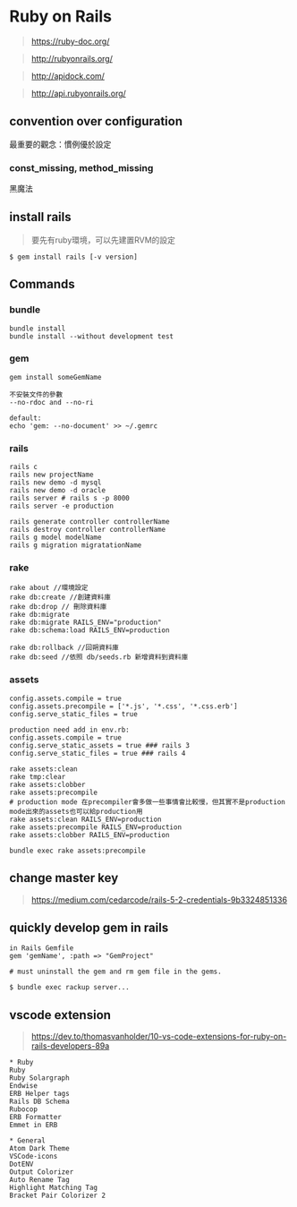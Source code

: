 # Ruby on Rails
> https://ruby-doc.org/

> http://rubyonrails.org/

> http://apidock.com/

> http://api.rubyonrails.org/


## convention over configuration
最重要的觀念：慣例優於設定

### const_missing, method_missing
黑魔法

## install rails
> 要先有ruby環境，可以先建置RVM的設定

```
$ gem install rails [-v version]
```

## Commands
### bundle
```
bundle install
bundle install --without development test
```

### gem
```
gem install someGemName

不安裝文件的參數
--no-rdoc and --no-ri

default:
echo 'gem: --no-document' >> ~/.gemrc
```

### rails
```
rails c
rails new projectName
rails new demo -d mysql
rails new demo -d oracle
rails server # rails s -p 8000
rails server -e production

rails generate controller controllerName
rails destroy controller controllerName
rails g model modelName
rails g migration migratationName
```

### rake
```
rake about //環境設定
rake db:create //創建資料庫
rake db:drop // 刪除資料庫
rake db:migrate
rake db:migrate RAILS_ENV="production"
rake db:schema:load RAILS_ENV=production

rake db:rollback //回朔資料庫
rake db:seed //依照 db/seeds.rb 新增資料到資料庫
```

### assets
```
config.assets.compile = true
config.assets.precompile = ['*.js', '*.css', '*.css.erb']
config.serve_static_files = true

production need add in env.rb:
config.assets.compile = true
config.serve_static_assets = true ### rails 3
config.serve_static_files = true ### rails 4

rake assets:clean
rake tmp:clear
rake assets:clobber
rake assets:precompile
# production mode 在precompiler會多做一些事情會比較慢，但其實不是production mode出來的assets也可以給production用
rake assets:clean RAILS_ENV=production
rake assets:precompile RAILS_ENV=production
rake assets:clobber RAILS_ENV=production

bundle exec rake assets:precompile
```


## change master key
> https://medium.com/cedarcode/rails-5-2-credentials-9b3324851336


## quickly develop gem in rails
```
in Rails Gemfile
gem 'gemName', :path => "GemProject"

# must uninstall the gem and rm gem file in the gems.

$ bundle exec rackup server...
```

## vscode extension
> https://dev.to/thomasvanholder/10-vs-code-extensions-for-ruby-on-rails-developers-89a

```
* Ruby
Ruby
Ruby Solargraph
Endwise
ERB Helper tags
Rails DB Schema
Rubocop
ERB Formatter
Emmet in ERB

* General
Atom Dark Theme
VSCode-icons
DotENV
Output Colorizer
Auto Rename Tag
Highlight Matching Tag
Bracket Pair Colorizer 2
```